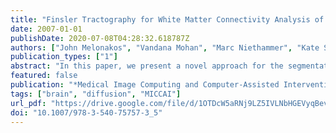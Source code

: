 ```yaml
---
title: "Finsler Tractography for White Matter Connectivity Analysis of the Cingulum Bundle"
date: 2007-01-01
publishDate: 2020-07-08T04:28:32.618787Z
authors: ["John Melonakos", "Vandana Mohan", "Marc Niethammer", "Kate Smith", "Marek Kubicki", "Allen R. Tannenbaum"]
publication_types: ["1"]
abstract: "In this paper, we present a novel approach for the segmentation of white matter tracts based on Finsler active contours. This technique provides an optimal measure of connectivity, explicitly segments the connecting fiber bundle, and is equipped with a metric which is able to utilize the directional information of high angular resolution data. We demonstrate the effectiveness of the algorithm for segmenting the cingulum bundle."
featured: false
publication: "*Medical Image Computing and Computer-Assisted Intervention - MICCAI 2007, 10th International Conference, Brisbane, Australia, October 29 - November 2, 2007, Proceedings, Part I*"
tags: ["brain", "diffusion", "MICCAI"]
url_pdf: "https://drive.google.com/file/d/1OTDcW5aRNj9LZ5IVLNbHGEVyqBev-JWK"
doi: "10.1007/978-3-540-75757-3_5"
---
```


